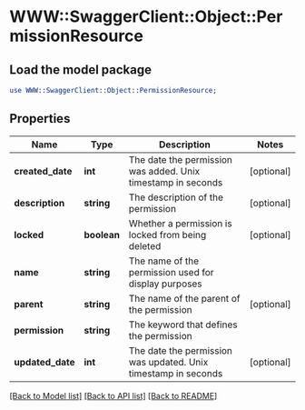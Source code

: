 # WWW::SwaggerClient::Object::PermissionResource

## Load the model package
```perl
use WWW::SwaggerClient::Object::PermissionResource;
```

## Properties
Name | Type | Description | Notes
------------ | ------------- | ------------- | -------------
**created_date** | **int** | The date the permission was added. Unix timestamp in seconds | [optional] 
**description** | **string** | The description of the permission | [optional] 
**locked** | **boolean** | Whether a permission is locked from being deleted | [optional] 
**name** | **string** | The name of the permission used for display purposes | 
**parent** | **string** | The name of the parent of the permission | [optional] 
**permission** | **string** | The keyword that defines the permission | 
**updated_date** | **int** | The date the permission was updated. Unix timestamp in seconds | [optional] 

[[Back to Model list]](../README.md#documentation-for-models) [[Back to API list]](../README.md#documentation-for-api-endpoints) [[Back to README]](../README.md)


